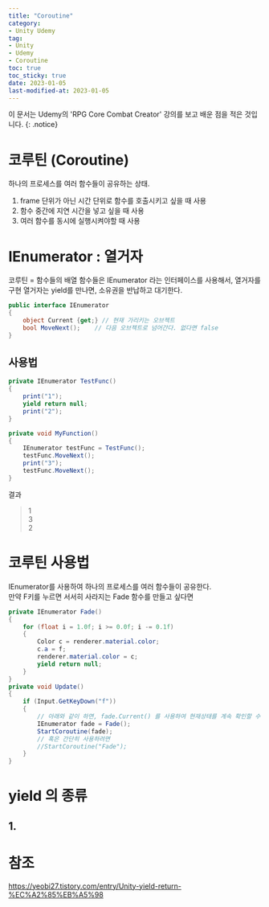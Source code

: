 ```yaml
---
title: "Coroutine"
category:
- Unity Udemy
tag:
- Unity
- Udemy
- Coroutine
toc: true
toc_sticky: true
date: 2023-01-05
last-modified-at: 2023-01-05
---
```

이 문서는 Udemy의  'RPG Core Combat Creator' 강의를 보고 배운 점을 적은 것입니다.
{: .notice}

# 코루틴 (Coroutine)
하나의 프로세스를 여러 함수들이 공유하는 상태.   
1. frame 단위가 아닌 시간 단위로 함수를 호출시키고 싶을 때 사용
2. 함수 중간에 지연 시간을 넣고 싶을 때 사용
3. 여러 함수를 동시에 실행시켜야할 때 사용

# IEnumerator : 열거자
코루틴 = 함수들의 배열
함수들은 IEnumerator 라는 인터페이스를 사용해서, 열거자를 구현
열거자는 yield를 만나면, 소유권을 반납하고 대기한다.
```c#
public interface IEnumerator
{
    object Current {get;} // 현재 가리키는 오브젝트
    bool MoveNext();    // 다음 오브젝트로 넘어간다. 없다면 false
}
```

## 사용법
```c#
private IEnumerator TestFunc()
{
    print("1");
    yield return null;
    print("2");
}

private void MyFunction()
{
    IEnumerator testFunc = TestFunc();
    testFunc.MoveNext();
    print("3");
    testFunc.MoveNext();
}
```
결과
>   1   
    3   
    2
    
# 코루틴 사용법
IEnumerator를 사용하여 하나의 프로세스를 여러 함수들이 공유한다.   
만약 F키를 누르면 서서히 사라지는 Fade 함수를 만들고 싶다면
```c#
private IEnumerator Fade()
{
    for (float i = 1.0f; i >= 0.0f; i -= 0.1f)
    {
        Color c = renderer.material.color;
        c.a = f;
        renderer.material.color = c;
        yield return null;
    }
}
private void Update()
{
    if (Input.GetKeyDown("f"))
    {
        // 아래와 같이 하면, fade.Current() 를 사용하여 현재상태를 계속 확인할 수 있다.
        IEnumerator fade = Fade();
        StartCoroutine(fade);
        // 혹은 간단히 사용하려면
        //StartCoroutine("Fade");
    }
}
```

# yield 의 종류
## 1. 

# 참조
https://yeobi27.tistory.com/entry/Unity-yield-return-%EC%A2%85%EB%A5%98